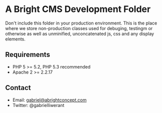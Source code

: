 # A Bright CMS Development Folder

Don't include this folder in your production environment. This is the place 
where we store non-production classes used for debuging, testingm or otherwise
as well as unminified, unconcatenated js, css and any display elements.

## Requirements

* PHP 5 >= 5.2, PHP 5.3 recommended
* Apache 2 >= 2.2.17

## Contact

* Email: gabriel@abrightconcept.com
* Twitter: @gabrielliwerant